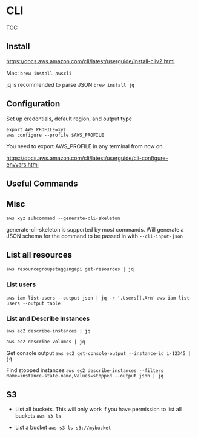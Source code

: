 # CLI
[TOC](https://github.com/ScaleSec/AWS101/blob/main/README.md#TOC)

## Install
https://docs.aws.amazon.com/cli/latest/userguide/install-cliv2.html

Mac:
`brew install awscli`

jq is recommended to parse JSON
`brew install jq`

## Configuration
Set up credentials, default region, and output type
```shell
export AWS_PROFILE=xyz
aws configure --profile $AWS_PROFILE
```

You need to export AWS_PROFILE in any terminal from now on.

https://docs.aws.amazon.com/cli/latest/userguide/cli-configure-envvars.html

## Useful Commands

## Misc
`aws xyz subcommand --generate-cli-skeleton`

generate-cli-skeleton is supported by most commands. Will generate a JSON schema for the command to be passed in with `--cli-input-json`

## List all resources
`aws resourcegroupstaggingapi get-resources | jq`

### List users
`aws iam list-users --output json | jq -r '.Users[].Arn'`
`aws iam list-users --output table`

### List and Describe Instances
`aws ec2 describe-instances | jq`

`aws ec2 describe-volumes | jq`

Get console output
`aws ec2 get-console-output --instance-id i-12345 | jq`

Find stopped instances
`aws ec2 describe-instances --filters Name=instance-state-name,Values=stopped --output json | jq`

## S3
* List all buckets. This will only work if you have permission to list all buckets
`aws s3 ls`

* List a bucket
`aws s3 ls s3://mybucket`
